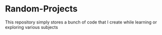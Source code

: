 # Random-Projects
This repository simply stores a bunch of code that I create while learning or exploring various subjects
